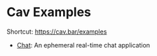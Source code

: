 # Cav Examples

Shortcut: https://cav.bar/examples

- [Chat](./chat): An ephemeral real-time chat application
